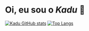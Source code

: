 # **Oi, eu sou o *Kadu*** 🐧

[![Kadu GitHub stats](https://github-readme-stats.vercel.app/api?username=kaduh15&theme=tokyonight&hide=c&count_private=true)](https://github.com/kaduh15)
[![Top Langs](https://github-readme-stats.vercel.app/api/top-langs/?username=kaduh15&layout=compact&theme=tokyonight&hide=c,powershell)](https://github.com/kaduh15)
